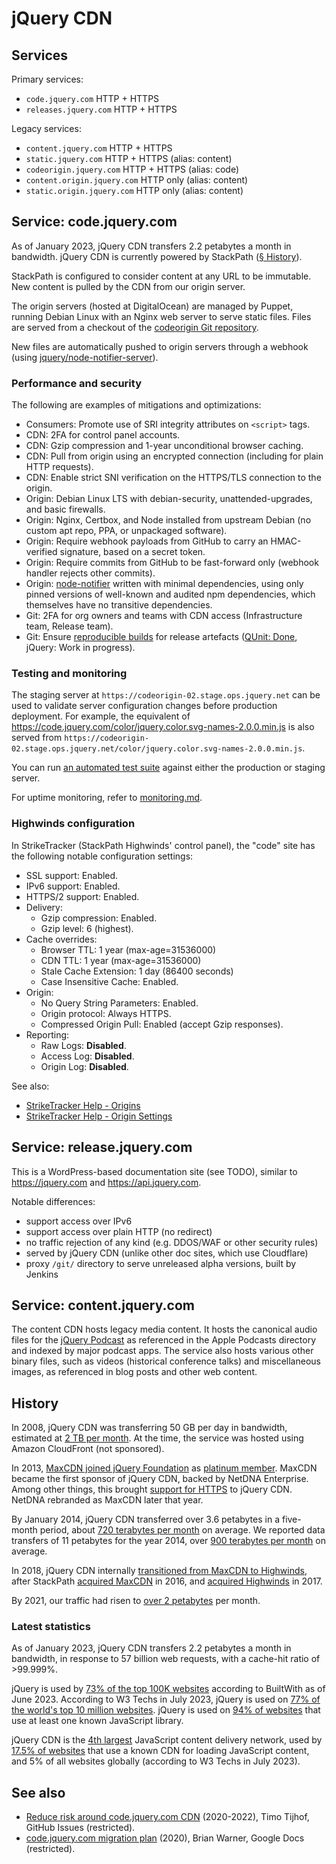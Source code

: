 # jQuery CDN

## Services

Primary services:
* `code.jquery.com` HTTP + HTTPS
* `releases.jquery.com` HTTP + HTTPS

Legacy services:
* `content.jquery.com` HTTP + HTTPS
* `static.jquery.com` HTTP + HTTPS (alias: content)
* `codeorigin.jquery.com` HTTP + HTTPS (alias: code)
* `content.origin.jquery.com` HTTP only (alias: content)
* `static.origin.jquery.com` HTTP only (alias: content)

## Service: code.jquery.com

As of January 2023, jQuery CDN transfers 2.2 petabytes a month in bandwidth. jQuery CDN is currently powered by StackPath ([§ History](#history)).

StackPath is configured to consider content at any URL to be immutable. New content is pulled by the CDN from our origin server.

The origin servers (hosted at DigitalOcean) are managed by Puppet, running Debian Linux with an Nginx web server to serve static files. Files are served from a checkout of the [codeorigin Git repository](https://github.com/jquery/codeorigin.jquery.com).

New files are automatically pushed to origin servers through a webhook (using [jquery/node-notifier-server](https://github.com/jquery/node-notifier-server)).

### Performance and security

The following are examples of mitigations and optimizations:

* Consumers: Promote use of SRI integrity attributes on `<script>` tags.
* CDN: 2FA for control panel accounts.
* CDN: Gzip compression and 1-year unconditional browser caching.
* CDN: Pull from origin using an encrypted connection (including for plain HTTP requests).
* CDN: Enable strict SNI verification on the HTTPS/TLS connection to the origin.
* Origin: Debian Linux LTS with debian-security, unattended-upgrades, and basic firewalls.
* Origin: Nginx, Certbox, and Node installed from upstream Debian (no custom apt repo, PPA, or unpackaged software).
* Origin: Require webhook payloads from GitHub to carry an HMAC-verified signature, based on a secret token.
* Origin: Require commits from GitHub to be fast-forward only (webhook handler rejects other commits).
* Origin: [node-notifier](https://github.com/jquery/node-notifier-server) written with minimal dependencies, using only pinned versions of well-known and audited npm dependencies, which themselves have no transitive dependencies.
* Git: 2FA for org owners and teams with CDN access (Infrastructure team, Release team).
* Git: Ensure [reproducible builds](https://reproducible-builds.org/) for release artefacts ([QUnit: Done](https://github.com/qunitjs/qunit/actions/workflows/reproducible.yaml), jQuery: Work in progress).

### Testing and monitoring

The staging server at `https://codeorigin-02.stage.ops.jquery.net` can be used to validate server configuration changes before production deployment. For example, the equivalent of <https://code.jquery.com/color/jquery.color.svg-names-2.0.0.min.js> is also served from `https://codeorigin-02.stage.ops.jquery.net/color/jquery.color.svg-names-2.0.0.min.js`.

You can run [an automated test suite](https://github.com/jquery/codeorigin.jquery.com/tree/main/test) against either the production or staging server.

For uptime monitoring, refer to [monitoring.md](./monitoring.md).

### Highwinds configuration

In StrikeTracker (StackPath Highwinds' control panel), the "code" site has the following notable configuration settings:

* SSL support: Enabled.
* IPv6 support: Enabled.
* HTTPS/2 support: Enabled.
* Delivery:
  * Gzip compression: Enabled.
  * Gzip level: 6 (highest).
* Cache overrides:
  * Browser TTL: 1 year (max-age=31536000)
  * CDN TTL: 1 year (max-age=31536000)
  * Stale Cache Extension: 1 day (86400 seconds)
  * Case Insensitive Cache: Enabled.
* Origin:
  * No Query String Parameters: Enabled.
  * Origin protocol: Always HTTPS.
  * Compressed Origin Pull: Enabled (accept Gzip responses).
* Reporting:
  * Raw Logs: **Disabled**.
  * Access Log: **Disabled**.
  * Origin Log: **Disabled**.

See also:

* [StrikeTracker Help - Origins](https://support.highwinds.com/hc/en-us/articles/360029757491-Origins)
* [StrikeTracker Help - Origin Settings](https://support.highwinds.com/hc/en-us/articles/11299302193563-Origin-Settings)

## Service: release.jquery.com

This is a WordPress-based documentation site (see TODO), similar to https://jquery.com and https://api.jquery.com.

Notable differences:

* support access over IPv6
* support access over plain HTTP (no redirect)
* no traffic rejection of any kind (e.g. DDOS/WAF or other security rules)
* served by jQuery CDN (unlike other doc sites, which use Cloudflare)
* proxy `/git/` directory to serve unreleased alpha versions, built by Jenkins

## Service: content.jquery.com

The content CDN hosts legacy media content. It hosts the canonical audio files for the [jQuery Podcast](https://podcast.jquery.com/) as referenced in the Apple Podcasts directory and indexed by major podcast apps. The service also hosts various other binary files, such as videos (historical conference talks) and miscellaneous images, as referenced in blog posts and other web content.

## History

In 2008, jQuery CDN was transferring 50 GB per day in bandwidth, estimated at [2 TB per month](https://blog.jquery.com/2008/11/19/cloudfront-cdn-for-jquery/). At the time, the service was hosted using Amazon CloudFront (not sponsored).

In 2013, [MaxCDN joined jQuery Foundation](https://blog.jquery.com/2014/01/14/jquerys-content-delivery-network-you-got-served/) as [platinum member](https://web.archive.org/web/20150212105155/jquery.org/members/). MaxCDN became the first sponsor of jQuery CDN, backed by NetDNA Enterprise. Among other things, this brought [support for HTTPS](https://blog.jquery.com/2014/01/13/the-state-of-jquery-2014/) to jQuery CDN. NetDNA rebranded as MaxCDN later that year.

By January 2014, jQuery CDN transferred over 3.6 petabytes in a five-month period, about [720 terabytes per month](https://blog.jquery.com/2014/01/14/jquerys-content-delivery-network-you-got-served/) on average. We reported data transfers of 11 petabytes for the year 2014, over [900 terabytes per month](https://blog.jquery.com/2015/02/11/jquery-foundation-2014-annual-report/) on average.

In 2018, jQuery CDN internally [transitioned from MaxCDN to Highwinds](https://www.stackpath.com/blog/maxcdn-and-securecdn-are-retiring-heres-what-it-means-for-you/), after StackPath [acquired MaxCDN](https://web.archive.org/web/20180309211017/https://www.maxcdn.com/blog/maxcdn-joins-stackpath/) in 2016, and [acquired Highwinds](https://www.stackpath.com/blog/highwinds-joins-stackpath/) in 2017.

By 2021, our traffic had risen to [over 2 petabytes](https://blog.jquery.com/2021/06/17/jquery-project-updates-addressing-temporary-cdn-issues/) per month.

### Latest statistics

As of January 2023, jQuery CDN transfers 2.2 petabytes a month in bandwidth, in response to 57 billion web requests, with a cache-hit ratio of >99.999%.

jQuery is used by [73% of the top 100K websites](https://trends.builtwith.com/javascript/jQuery) according to BuiltWith as of June 2023. According to W3 Techs in July 2023, jQuery is used on [77% of the world's top 10 million websites](https://w3techs.com/technologies/details/js-jquery). jQuery is used on [94% of websites](https://w3techs.com/technologies/details/js-jquery) that use at least one known JavaScript library.

jQuery CDN is the [4th largest](https://w3techs.com/technologies/overview/content_delivery) JavaScript content delivery network, used by [17.5% of websites](https://w3techs.com/technologies/details/cd-jquerycdn) that use a known CDN for loading JavaScript content, and 5% of all websites globally (according to W3 Techs in July 2023).

## See also

* [Reduce risk around code.jquery.com CDN](https://github.com/jquery/infrastructure/issues/474) (2020-2022), Timo Tijhof, GitHub Issues (restricted).
* [code.jquery.com migration plan](https://docs.google.com/document/d/1olYuJFuBy4gkBE0TY6dxdYCsL5b1p2jBIbksE9TzWqg/edit) (2020), Brian Warner, Google Docs (restricted).
